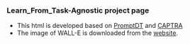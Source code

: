 ### Learn_From_Task-Agnostic project page

* This html is developed based on [PromptDT](https://github.com/mxu34/mxu34.github.io/tree/master/PromptDT) and [CAPTRA](https://github.com/yijiaweng/CAPTRA/tree/gh-pages)
* The image of WALL-E is downloaded from the [website](https://freepngimg.com/).

